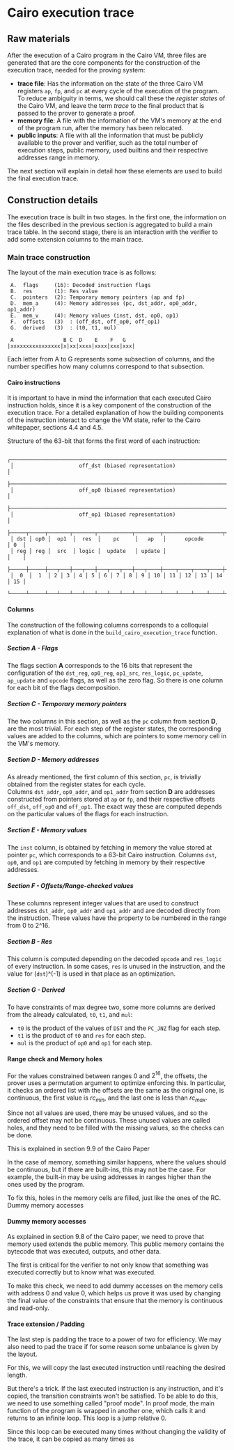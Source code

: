 # Cairo execution trace

## Raw materials
After the execution of a Cairo program in the Cairo VM, three files are generated that are
the core components for the construction of the execution trace, needed for the proving
system:

* **trace file**: Has the information on the state of the three Cairo VM registers `ap`, 
`fp`, and `pc` at every cycle of the execution of the program. To reduce ambiguity in terms,
we should call these the *register states* of the Cairo VM, and leave the term *trace* to 
the final product that is passed to the prover to generate a proof.
* **memory file**: A file with the information of the VM's memory at the end of the program
run, after the memory has been relocated.
* **public inputs**: A file with all the information that must be publicly available to the prover
and verifier, such as the total number of execution steps, public memory, used builtins and 
their respective addresses range in memory.

The next section will explain in detail how these elements are used to build the final execution
trace. 
 
## Construction details

The execution trace is built in two stages. In the first one, the information on the files 
described in the previous section is aggregated to build a main trace table.
In the second stage, there is an interaction with the verifier to add some extension
columns to the main trace.

### Main trace construction

The layout of the main execution trace is as follows:
```
 A.  flags     (16): Decoded instruction flags
 B.  res       (1): Res value
 C.  pointers  (2): Temporary memory pointers (ap and fp)
 D.  mem_a     (4): Memory addresses (pc, dst_addr, op0_addr, op1_addr)
 E.  mem_v     (4): Memory values (inst, dst, op0, op1)
 F.  offsets   (3)  : (off_dst, off_op0, off_op1)
 G.  derived   (3)  : (t0, t1, mul)

 A                B C  D    E    F   G
|xxxxxxxxxxxxxxxx|x|xx|xxxx|xxxx|xxx|xxx|
```
Each letter from A to G represents some subsection of columns, and the number specifies how many
columns correspond to that subsection.

#### Cairo instructions 
It is important to have in mind the information that each executed Cairo instruction holds, since it
is a key component of the construction of the execution trace. For a detailed explanation of how the
building components of the instruction interact to change the VM state, refer to the Cairo
whitepaper, sections 4.4 and 4.5.

Structure of the 63-bit that forms the first word of each instruction:
```
 ┌─────────────────────────────────────────────────────────────────────────┐
 │                     off_dst (biased representation)                     │
 ├─────────────────────────────────────────────────────────────────────────┤
 │                     off_op0 (biased representation)                     │
 ├─────────────────────────────────────────────────────────────────────────┤
 │                     off_op1 (biased representation)                     │
 ├─────┬─────┬───────┬───────┬───────────┬────────┬───────────────────┬────┤
 │ dst │ op0 │  op1  │  res  │    pc     │   ap   │      opcode       │ 0  │
 │ reg │ reg │  src  │ logic │  update   │ update │                   │    │
 ├─────┼─────┼───┬───┼───┬───┼───┬───┬───┼───┬────┼────┬────┬────┬────┼────┤
 │  0  │  1  │ 2 │ 3 │ 4 │ 5 │ 6 │ 7 │ 8 │ 9 │ 10 │ 11 │ 12 │ 13 │ 14 │ 15 │
 └─────┴─────┴───┴───┴───┴───┴───┴───┴───┴───┴────┴────┴────┴────┴────┴────┘
 ```

#### Columns
The construction of the following columns corresponds to a colloquial explanation of what is done in
the `build_cairo_execution_trace` function.

##### Section A - Flags
The flags section **A** corresponds to the 16 bits that represent the configuration of the `dst_reg`,
`op0_reg`, `op1_src`, `res_logic`, `pc_update`, `ap_update` and `opcode` flags, as well as the zero 
flag. So there is one column for each bit of the flags decomposition. 

##### Section C - Temporary memory pointers
The two columns in this section, as well as the `pc` column from section **D**, are the most trivial.
For each step of the register states, the corresponding values are added to the columns, which are 
pointers to some memory cell in the VM's memory. 

##### Section D - Memory addresses
As already mentioned, the first column of this section, `pc`, is trivially obtained from the register 
states for each cycle.  
Columns `dst_addr`, `op0_addr`, and `op1_addr` from section **D** are addresses constructed from pointers
stored at `ap` or `fp`, and their respective offsets `off_dst`, `off_op0` and `off_op1`. The exact way these
are computed depends on the particular values of the flags for each instruction.

##### Section E - Memory values 
The `inst` column, is obtained by fetching in memory the value stored at pointer `pc`, which 
corresponds to a 63-bit Cairo instruction.
Columns `dst`, `op0`, and `op1` are computed by fetching in memory by their respective addresses.

##### Section F - Offsets/Range-checked values
These columns represent integer values that are used to construct addresses `dst_addr`, `op0_addr` and 
`op1_addr` and are decoded directly from the instruction. 
These values have the property to be numbered in the range from 0 to 2^16.

##### Section B - Res
This column is computed depending on the decoded `opcode` and `res_logic` of every instruction.
In some cases, `res` is unused in the instruction, and the value for (`dst`)^(-1) is used in that
place as an optimization.

##### Section G - Derived
To have constraints of max degree two, some more columns are derived from the already calculated,
`t0`, `t1`, and `mul`:
* `t0` is the product of the values of `DST` and the `PC_JNZ` flag for each step. 
* `t1` is the product of `t0` and `res` for each step.
* `mul` is the product of `op0` and `op1` for each step.
#### Range check and Memory holes

For the values constrained between ranges $0$ and $2^16$, the offsets, the prover uses a permutation argument to optimize enforcing this. In particular, it checks an ordered list with the offsets are the same as the original one, is continuous, the first value is $rc_{min}$, and the last one is less than $rc_{max}$.

Since not all values are used, there may be unused values, and so the ordered offset may not be continuous. These unused values are called holes, and they need to be filled with the missing values, so the checks can be done.

This is explained in section 9.9 of the Cairo Paper

In the case of memory, something similar happens, where the values should be continuous, but if there are built-ins, this may not be the case. For example, the built-in may be using addresses in ranges higher than the ones used by the program. 

To fix this, holes in the memory cells are filled, just like the ones of the RC. Dummy memory accesses
#### Dummy memory accesses

As explained in section 9.8 of the Cairo paper, we need to prove that memory used extends the public memory. This public memory contains the bytecode that was executed, outputs, and other data.

The first is critical for the verifier to not only know that something was executed correctly but to know what was executed.

To make this check, we need to add dummy accesses on the memory cells with address 0 and value 0, which helps us prove it was used by changing the final value of the constraints that ensure that the memory is continuous and read-only.
#### Trace extension / Padding

The last step is padding the trace to a power of two for efficiency. We may also need to pad the trace if for some reason some unbalance is given by the layout.

For this, we will copy the last executed instruction until reaching the desired length. 

But there's a trick. If the last executed instruction is any instruction, and it's copied, the transition constraints won't be satisfied. To be able to do this, we need to use something called "proof mode". In proof mode, the main function of the program is wrapped in another one, which calls it and returns to an infinite loop. This loop is a jump relative 0.

Since this loop can be executed many times without changing the validity of the trace, it can be copied as many times as

